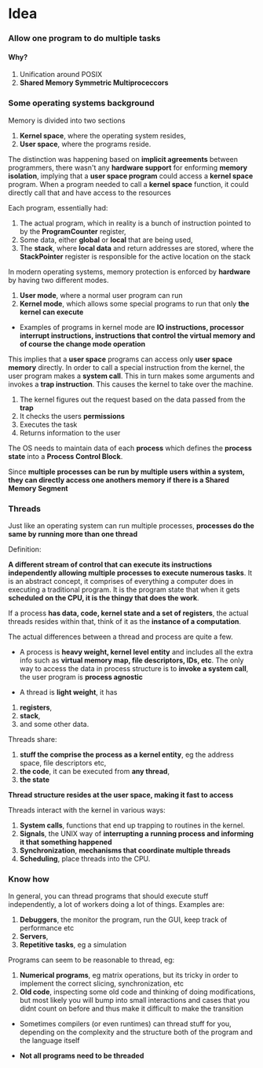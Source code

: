 # Idea

### __Allow one program to do __multiple tasks____

#### __Why?__

1) Unification around POSIX
2) __Shared Memory Symmetric Multiproceccors__

### __Some operating systems background__

Memory is divided into two sections

1) __Kernel space__, where the operating system resides,
2) __User space__, where the programs reside.

The distinction was happening based on __implicit agreements__ between programmers, there wasn't any __hardware support__ for enforming __memory isolation__, implying that a __user space program__ could access a __kernel space__ program. When a program needed to call a __kernel space__ function, it could directly call that and have access to the resources

Each program, essentially had:

1) The actual program, which in reality is a bunch of instruction pointed to by the __ProgramCounter__ register,
2) Some data, either __global__ or __local__ that are being used,
3) The __stack__, where __local data__ and return addresses are stored, where the __StackPointer__ register is responsible for the active location on the stack

In modern operating systems, memory protection is enforced by __hardware__ by having two different modes.

1) __User mode__, where a normal user program can run
2) __Kernel mode__, which allows some special programs to run that only __the kernel can execute__

* Examples of programs in kernel mode are __IO instructions, processor interrupt instructions, instructions that control the virtual memory and of course the change mode operation__

This implies that a __user space__ programs can access only __user space memory__ directly. In order to call a special instruction from the kernel, the user program makes a __system call__. This in turn makes some arguments and invokes a __trap instruction__. This causes the kernel to take over the machine.

1) The kernel figures out the request based on the data passed from the __trap__
2) It checks the users __permissions__
3) Executes the task
4) Returns information to the user

The OS needs to maintain data of each __process__ which defines the __process state__ into a __Process Control Block__.

Since __multiple processes can be run by multiple users within a system, they can directly access one anothers memory if there is a Shared Memory Segment__

### __Threads__

Just like an operating system can run multiple processes, __processes do the same by running more than one thread__

Definition:

__A different stream of control that can execute its instructions independently allowing multiple processes to execute numerous tasks__. It is an abstract concept, it comprises of everything a computer does in executing a traditional program. It is the program state that when it gets __scheduled on the CPU, it is the thingy that does the work__.

If a process __has data, code, kernel state and a set of registers__, the actual threads resides within that, think of it as the __instance of a computation__.

The actual differences between a thread and process are quite a few.

* A process is __heavy weight, kernel level entity__ and includes all the extra info such as __virtual memory map, file descriptors, IDs, etc__. The only way to access the data in process structure is to __invoke a system call__, the user program is __process agnostic__

* A thread is __light weight__, it has

1) __registers__,
2) __stack__,
3) and some other data.

Threads share:

1) __stuff the comprise the process as a kernel entity__, eg the address space, file descriptors etc,
2)  __the code__, it can be executed from __any thread__, 
3) __the state__

__Thread structure resides at the user space, making it fast to access__

Threads interact with the kernel in various ways:

1) __System calls__, functions that end up trapping to routines in the kernel.
2) __Signals__, the UNIX way of __interrupting a running process and informing it that something happened__
3) __Synchronization__, __mechanisms that coordinate multiple threads__
4) __Scheduling__, place threads into the CPU.

### __Know how__

In general, you can thread programs that should execute stuff independently, a lot of workers doing a lot of things. Examples are:

1) __Debuggers__, the monitor the program, run the GUI, keep track of performance etc
2) __Servers__,
3) __Repetitive tasks__, eg a simulation

Programs can seem to be reasonable to thread, eg:

1) __Numerical programs__, eg matrix operations, but its tricky in order to implement the correct slicing, synchronization, etc
2) __Old code__, inspecting some old code and thinking of doing modifications, but most likely you will bump into small interactions and cases that you didnt count on before and thus make it difficult to make the transition

* Sometimes compilers (or even runtimes) can thread stuff for you, depending on the complexity and the structure both of the program and the language itself

* __Not all programs need to be threaded__